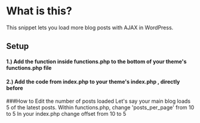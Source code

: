 # What is this?
This snippet lets you load more blog posts with AJAX in WordPress. 

## Setup
#### 1.) Add the function inside functions.php to the bottom of your theme's functions.php file
#### 2.) Add the code from index.php to your theme's index.php , directly before  <?php get_footer(); ?> 

###How to Edit the number of posts loaded
Let's say your main blog loads 5 of the latest posts.
Within functions.php, change 'posts_per_page' from 10 to 5
In your index.php change offset from 10 to 5
